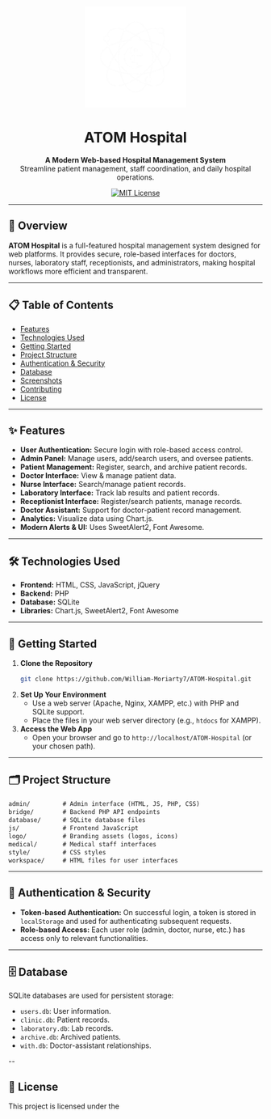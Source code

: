 
<p align="center">
  <img src="https://github.com/William-Moriarty7/ATOM-Hospital/raw/main/logo/image.png" alt="Atom Hospital Logo" width="200"/>
</p>

<h1 align="center">ATOM Hospital</h1>

<p align="center">
  <b>A Modern Web-based Hospital Management System</b><br>
  Streamline patient management, staff coordination, and daily hospital operations.
</p>

<p align="center">
  <a href="https://github.com/William-Moriarty7/ATOM-Hospital/blob/main/LICENSE">
    <img src="https://img.shields.io/badge/license-MIT-green.svg" alt="MIT License"/>
  </a>
  <!-- Add your workflow/CI badge here if available -->
</p>

---

## 🚀 Overview

**ATOM Hospital** is a full-featured hospital management system designed for web platforms. It provides secure, role-based interfaces for doctors, nurses, laboratory staff, receptionists, and administrators, making hospital workflows more efficient and transparent.

---

## 📋 Table of Contents

- [Features](#features)
- [Technologies Used](#technologies-used)
- [Getting Started](#getting-started)
- [Project Structure](#project-structure)
- [Authentication & Security](#authentication--security)
- [Database](#database)
- [Screenshots](#screenshots)
- [Contributing](#contributing)
- [License](#license)

---

## ✨ Features

- **User Authentication:** Secure login with role-based access control.
- **Admin Panel:** Manage users, add/search users, and oversee patients.
- **Patient Management:** Register, search, and archive patient records.
- **Doctor Interface:** View & manage patient data.
- **Nurse Interface:** Search/manage patient records.
- **Laboratory Interface:** Track lab results and patient records.
- **Receptionist Interface:** Register/search patients, manage records.
- **Doctor Assistant:** Support for doctor-patient record management.
- **Analytics:** Visualize data using Chart.js.
- **Modern Alerts & UI:** Uses SweetAlert2, Font Awesome.

---

## 🛠 Technologies Used

- **Frontend:** HTML, CSS, JavaScript, jQuery
- **Backend:** PHP
- **Database:** SQLite
- **Libraries:** Chart.js, SweetAlert2, Font Awesome

---

## 🏁 Getting Started

1. **Clone the Repository**
   ```bash
   git clone https://github.com/William-Moriarty7/ATOM-Hospital.git
   ```
2. **Set Up Your Environment**
   - Use a web server (Apache, Nginx, XAMPP, etc.) with PHP and SQLite support.
   - Place the files in your web server directory (e.g., `htdocs` for XAMPP).
3. **Access the Web App**
   - Open your browser and go to `http://localhost/ATOM-Hospital` (or your chosen path).

---

## 🗂 Project Structure

```
admin/         # Admin interface (HTML, JS, PHP, CSS)
bridge/        # Backend PHP API endpoints
database/      # SQLite database files
js/            # Frontend JavaScript
logo/          # Branding assets (logos, icons)
medical/       # Medical staff interfaces
style/         # CSS styles
workspace/     # HTML files for user interfaces
```

---

## 🔐 Authentication & Security

- **Token-based Authentication:** On successful login, a token is stored in `localStorage` and used for authenticating subsequent requests.
- **Role-based Access:** Each user role (admin, doctor, nurse, etc.) has access only to relevant functionalities.

---

## 🗄 Database

SQLite databases are used for persistent storage:
- `users.db`: User information.
- `clinic.db`: Patient records.
- `laboratory.db`: Lab records.
- `archive.db`: Archived patients.
- `with.db`: Doctor-assistant relationships.

--

## 📄 License

This project is licensed under the
